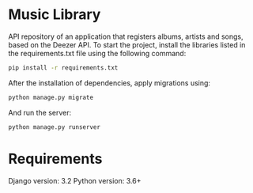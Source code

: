 # Music Library
API repository of an application that registers albums, artists and songs, based on the Deezer API. 
To start the project, install the libraries listed in the requirements.txt file using the following command: 

```sh
pip install -r requirements.txt 
```

After the installation of dependencies, apply migrations using: 

```sh
python manage.py migrate 
```

And run the server: 

```sh
python manage.py runserver 
```


# Requirements
Django version: 3.2
Python version: 3.6+
